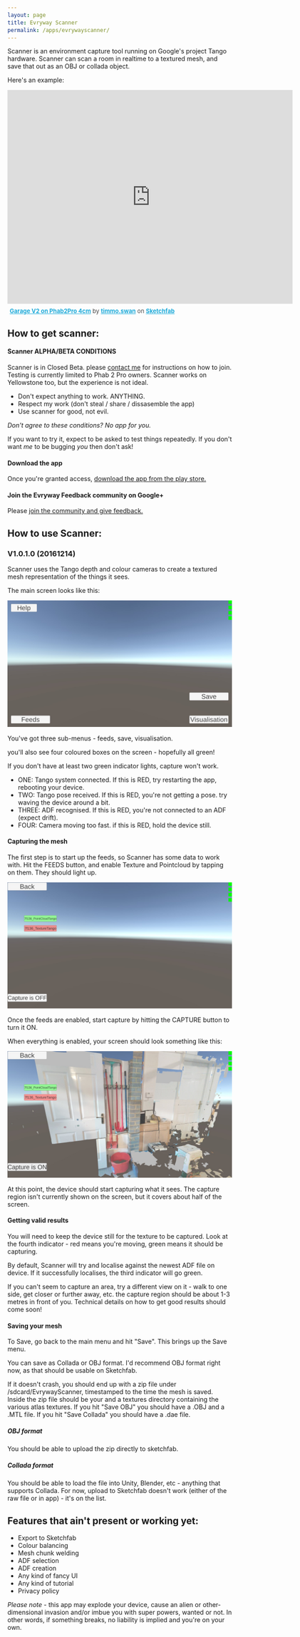 ```yaml
---
layout: page
title: Evryway Scanner
permalink: /apps/evrywayscanner/
---
```


Scanner is an environment capture tool running on Google's project Tango hardware. Scanner can scan a room
in realtime to a textured mesh, and save that out as an OBJ or collada object.

Here's an example:

<div class="sketchfab-embed-wrapper"><iframe width="640" height="480" src="https://sketchfab.com/models/26e2ce9d17644ef8a1a20867244b7393/embed" frameborder="0" allowvr allowfullscreen mozallowfullscreen="true" webkitallowfullscreen="true" onmousewheel=""></iframe>

<p style="font-size: 13px; font-weight: normal; margin: 5px; color: #4A4A4A;">
    <a href="https://sketchfab.com/models/26e2ce9d17644ef8a1a20867244b7393?utm_medium=embed&utm_source=website&utm_campain=share-popup" target="_blank" style="font-weight: bold; color: #1CAAD9;">Garage V2 on Phab2Pro 4cm</a>
    by <a href="https://sketchfab.com/timmo.swan?utm_medium=embed&utm_source=website&utm_campain=share-popup" target="_blank" style="font-weight: bold; color: #1CAAD9;">timmo.swan</a>
    on <a href="https://sketchfab.com?utm_medium=embed&utm_source=website&utm_campain=share-popup" target="_blank" style="font-weight: bold; color: #1CAAD9;">Sketchfab</a>
</p>
</div>

## How to get scanner:

#### Scanner ALPHA/BETA CONDITIONS

Scanner is in Closed Beta. please [contact me](mailto:hi@evryway.com) for instructions on how to join.
Testing is currently limited to Phab 2 Pro owners. Scanner works on Yellowstone too, but the experience
is not ideal.

* Don't expect anything to work. ANYTHING.
* Respect my work (don't steal / share / dissasemble the app)
* Use scanner for good, not evil.

*Don't agree to these conditions? No app for you.*

If you want to try it, expect to be asked to test things repeatedly. If you don't want *me* to be bugging *you* then
don't ask!

#### Download the app

Once you're granted access, [download the app from the play store.](https://play.google.com/apps/testing/com.evryway.scanner.a1)
 
#### Join the Evryway Feedback community on Google+

Please [join the community and give feedback.](https://plus.google.com/communities/104588434400522026854)



## How to use Scanner:

### V1.0.1.0 (20161214)

Scanner uses the Tango depth and colour cameras to create a textured mesh representation of the things it sees.

The main screen looks like this:

![Main screen](/assets/apps/scanner/main_screen.jpg)

You've got three sub-menus - feeds, save, visualisation.

you'll also see four coloured boxes on the screen - hopefully all green!

If you don't have at least two green indicator lights, capture won't work.

* ONE: Tango system connected. If this is RED, try restarting the app, rebooting your device.
* TWO: Tango pose received. If this is RED, you're not getting a pose. try waving the device around a bit.
* THREE: ADF recognised. If this is RED, you're not connected to an ADF (expect drift).
* FOUR: Camera moving too fast. if this is RED, hold the device still.

#### Capturing the mesh

The first step is to start up the feeds, so Scanner has some data to work with. Hit the FEEDS button, and
enable Texture and Pointcloud by tapping on them. They should light up.

![Feeds Active](/assets/apps/scanner/feeds_active.jpg)


Once the feeds are enabled, start capture by hitting the CAPTURE button to turn it ON.

When everything is enabled, your screen should look something like this:

![Capture Active](/assets/apps/scanner/capture_active.jpg)

At this point, the device should start capturing what it sees. The capture region isn't currently shown on the screen,
but it covers about half of the screen.

#### Getting valid results

You will need to keep the device still for the texture to be captured. Look at the fourth indicator - red means you're
moving, green means it should be capturing.

By default, Scanner will try and localise against the newest ADF file on device. If it successfully localises, the third
indicator will go green.

If you can't seem to capture an area, try a different view on it - walk to one side, get closer or further away, etc.
the capture region should be about 1-3 metres in front of you. Technical details on how to get good results should
come soon!

#### Saving your mesh

To Save, go back to the main menu and hit "Save". This brings up the Save menu.

You can save as Collada or OBJ format. I'd recommend OBJ format right now, as that should be usable on Sketchfab.

If it doesn't crash, you should end up with a zip file under
/sdcard/EvrywayScanner, timestamped to the time the mesh is saved. Inside the zip file should be your and a textures
directory containing the various atlas textures. If you hit "Save OBJ" you should have a .OBJ and a .MTL file.
If you hit "Save Collada" you should have a .dae file.

##### OBJ format

You should be able to upload the zip directly to sketchfab.

##### Collada format

You should be able to load the file into Unity, Blender, etc - anything that supports Collada. For now, upload to
Sketchfab doesn't work (either of the raw file or in app) - it's on the list.


## Features that ain't present or working yet:

* Export to Sketchfab
* Colour balancing
* Mesh chunk welding
* ADF selection
* ADF creation
* Any kind of fancy UI
* Any kind of tutorial
* Privacy policy

*Please note* - this app may explode your device, cause an alien or other-dimensional invasion and/or imbue you with
super powers, wanted or not. In other words, if something breaks, no liability is implied and you're on your own.





